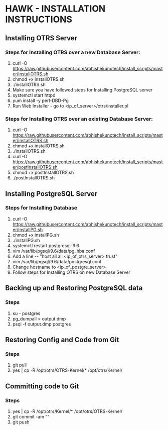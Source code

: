 HAWK - INSTALLATION INSTRUCTIONS
================================

Installing OTRS Server
-----------------------

### Steps for Installing OTRS over a new Database Server: ###

 1. curl -O https://raw.githubusercontent.com/abhishekunotech/install_scripts/master/installOTRS.sh
 2. chmod +x installOTRS.sh
 3. ./installOTRS.sh
 4. Make sure you have followed steps for Installing PostgreSQL server
 5. systemctl start httpd
 6. yum install -y perl-DBD-Pg
 7. Run Web Installer - go to <ip_of_server>/otrs/installer.pl 

### Steps for Installing OTRS over an existing Database Server: ###

 1. curl -O https://raw.githubusercontent.com/abhishekunotech/install_scripts/master/installOTRS.sh
 2. chmod +x installOTRS.sh
 3. ./installOTRS.sh
 4. curl -O https://raw.githubusercontent.com/abhishekunotech/install_scripts/master/postInstallOTRS.sh
 5. chmod +x postInstallOTRS.sh
 6. ./postInstallOTRS.sh

Installing PostgreSQL Server
-----------------------------

### Steps for Installing Database ###

 1. curl -O https://raw.githubusercontent.com/abhishekunotech/install_scripts/master/installPG.sh
 2. chmod +x installPG.sh
 3. ./installPG.sh
 4. systemctl restart postgresql-9.6
 5. vim /var/lib/pgsql/9.6/data/pg_hba.conf
 6. Add a line -- "host    all             all            <ip_of_otrs_server>           trust"
 7. vim /var/lib/pgsql/9.6/data/postgresql.conf
 8. Change hostname to <ip_of_postgre_server>
 9. Follow steps for Installing OTRS on new Database Server


Backing up and Restoring PostgreSQL data
-----------------------------------------

### Steps ###

 1. su - postgres
 2. pg_dumpall > output.dmp
 3. psql -f output.dmp postgres


Restoring Config and Code from Git
-----------------------------------

### Steps ###

 1. git pull
 2. yes | cp -R /opt/otrs/OTRS-Kernel/* /opt/otrs/Kernel/

Committing code to Git
-----------------------

### Steps ###

 1. yes | cp -R /opt/otrs/Kernel/* /opt/otrs/OTRS-Kernel/
 2. git commit -am "<your message>"
 3. git push

